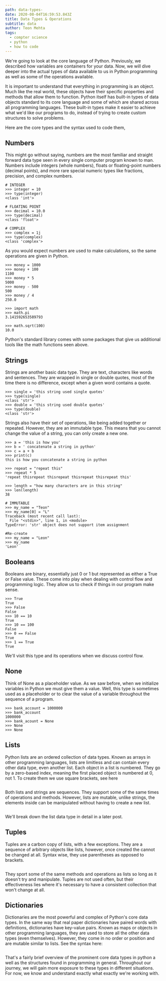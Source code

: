 ```yaml
---
path: data-types-
date: 2020-08-04T16:59:53.843Z
title: Data Types & Operations
subtitle: data
author: Teon Mehta
tags:
  - compter science
  - python
  - how to code
---
```

We're going to look at the core language of Python. Previously, we described how variables are containers for your data. Now, we will dive deeper into the actual types of data available to us in Python programming as well as some of the operations available.

It is important to understand that everything in programming is an object. Much like the real world, these objects have their specific properties and methods that allow them to function. Python itself has built-in types of data objects standard to its core language and some of which are shared across all programming languages. These built-in types make it easier to achieve what we'd like our programs to do, instead of trying to create custom structures to solve problems.

Here are the core types and the syntax used to code them,

## Numbers

This might go without saying, numbers are the most familiar and straight forward data type seen in every single computer program known to man. Numbers include integers (whole numbers), floats or floating-point numbers (decimal points), and more rare special numeric types like fractions, precision, and complex numbers.

```
# INTEGER
>>> integer = 10
>>> type(integer)
<class 'int'>

# FLOATING POINT
>>> decimal = 10.0
>>> type(decimal)
<class 'float'>

# COMPLEX
>>> complex = 1j    
>>> type(complex)
<class 'complex'>
```

As you would expect numbers are used to make calculations, so the same operations are given in Python.

```
>>> money = 1000
>>> money + 100
1100
>>> money * 5
5000
>>> money - 500
500
>>> money / 4
250.0

>>> import math
>>> math.pi
3.141592653589793

>>> math.sqrt(100)
10.0
```

Python's standard library comes with some packages that give us additional tools like the math functions seen above.

## Strings

Strings are another basic data type. They are text, characters like words and sentences. They are wrapped in single or double quotes, most of the time there is no difference, except when a given word contains a quote.

```
>>> single = 'this string used single quotes'
>>> type(single)
<class 'str'>
>>> double = 'this string used double quotes'
>>> type(double)
<class 'str'>

```

Strings also have their set of operations, like being added together or repeated. However, they are an immutable type. This means that you cannot change the value of a string, you can only create a new one.

```
>>> a = 'this is how you'
>>> b = ' concatenate a string in python'
>>> c = a + b
>>> print(c)
this is how you concatenate a string in python

>>> repeat = "repeat this"
>>> repeat * 5
'repeat thisrepeat thisrepeat thisrepeat thisrepeat this'

>>> length = "how many characters are in this string"
>>> len(length)
38

# IMMUTABLE
>>> my_name = "Teon"
>>> my_name[0] = "L"
Traceback (most recent call last):
  File "<stdin>", line 1, in <module>
TypeError: 'str' object does not support item assignment

#Re-create
>>> my_name = "Leon"
>>> my_name
'Leon'
```

## Booleans

Booleans are binary, essentially just 0 or 1 but represented as either a True or False value. These come into play when dealing with control flow and programming logic. They allow us to check if things in our program make sense.

```
>>> True
True
>>> False
False
>>> 10 == 10
True
>>> 10 == 100
False
>>> 0 == False
True
>>> 1 == True
True
```

We'll visit this type and its operations when we discuss control flow.

## None

Think of None as a placeholder value. As we saw before, when we initialize variables in Python we must give them a value. Well, this type is sometimes used as a placeholder or to clear the value of a variable throughout the sequence of a program.

```
>>> bank_account = 1000000
>>> bank_account
1000000
>>> bank_acount = None
>>> None
>>> None
```

## Lists

Python lists are an ordered collection of data types. Known as arrays in other programming languages, lists are limitless and can contain every other data type, even another list. Each object in a list is numbered. They go by a zero-based index, meaning the first placed object is numbered at 0, not 1. To create them we use square brackets, see here

```

```

Both lists and strings are sequences. They support some of the same times of operations and methods. However, lists are mutable, unlike strings, the elements inside can be manipulated without having to create a new list.

```

```

We'll break down the list data type in detail in a later post.

## Tuples

Tuples are a carbon copy of lists, with a few exceptions. They are a sequence of arbitrary objects like lists, however, once created the cannot be changed at all. Syntax wise, they use parentheses as opposed to brackets.

```

```

They sport some of the same methods and operations as lists so long as it doesn't try and manipulate. Tuples are not used often, but their effectiveness lies where it's necessary to have a consistent collection that won't change at all.

## Dictionaries

Dictionaries are the most powerful and complex of Python's core data types. In the same way that real paper dictionaries have paired words with definitions, dictionaries have key-value pairs. Known as maps or objects in other programming languages, they are used to store all the other data types (even themselves). However, they come in no order or position and are mutable similar to lists. See the syntax here:

```

```

That's a fairly brief overview of the prominent core data types in python a well as the structures found in programming in general. Throughout our journey, we will gain more exposure to these types in different situations. For now, we know and understand exactly what exactly we're working with.